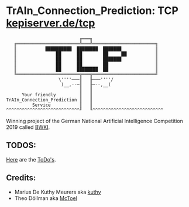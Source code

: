 # TrAIn_Connection_Prediction: TCP [kepiserver.de/tcp](http://http://kepiserver.de/tcp/)
```
                            ╔═══╗
   ╔════════════════════════╩═══╩════════════════════════╗
   ║           ██████████  ████████  ███████             ║
   ║               ██      ██        ██     ██           ║
   ║               ██      ██        ███████             ║
   ║               ██      ██        ██                  ║
   ║               ██      ████████  ██                  ║
   ╚════════════════════════╦═══╦════════════════════════╝
                    \''''───║   ╟───''''/
                     )__,--─║   ╟─--,__(
                            ║   ║
      Your friendly         ║   ║
TrAIn_Connection_Prediction ║   ║
          Service           ║   ║
^^^^^^^^^^^^^^^^^^^^^^^^^^^^╜   ╙^^^^^^^^^^^^^^^^^^^^^^^^^^^
```

Winning project of the German National Artificial Intelligence Competition 2019 called [BWKI](bw-ki.de).

## TODOS:

[Here](https://github.com/orgs/TrAInConnectionPrediction/projects/1) are the [ToDo's](https://github.com/orgs/TrAInConnectionPrediction/projects/1).
 
## Credits:

  - Marius De Kuthy Meurers aka [kuthy](https://github.com/mariusdkm)
  - Theo Döllman aka [McToel](https://github.com/mctoel)
  
